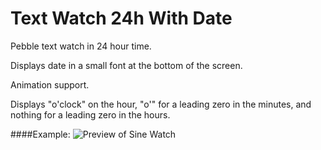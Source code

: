 Text Watch 24h With Date
=================

Pebble text watch in 24 hour time.

Displays date in a small font at the bottom of the screen.

Animation support.  

Displays "o'clock" on the hour, "o'" for a leading zero in the minutes, and nothing for a leading zero in the hours.

####Example:
![Preview of Sine Watch](https://raw.github.com/rigel314/pebbleTextWatch24/4a02a17df5f87d13118433160ca8ba9910ed4146/images/textWatch.gif)
